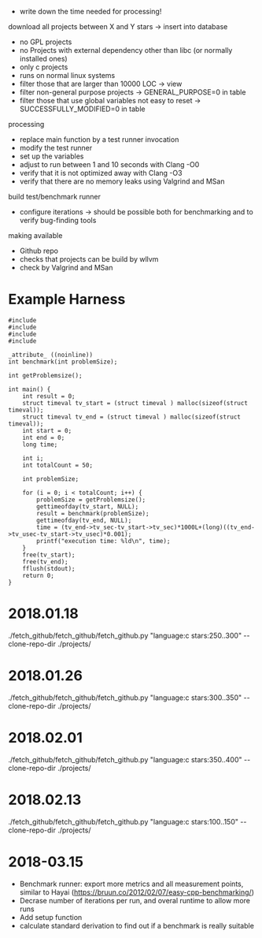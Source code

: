 * write down the time needed for processing!

download all projects between X and Y stars -> insert into database
* no GPL projects
* no Projects with external dependency other than libc (or normally installed ones)
* only c projects
* runs on normal linux systems
* filter those that are larger than 10000 LOC -> view
* filter non-general purpose projects -> GENERAL_PURPOSE=0 in table
* filter those that use global variables not easy to reset -> SUCCESSFULLY_MODIFIED=0 in table

processing
* replace main function by a test runner invocation
* modify the test runner
* set up the variables
* adjust to run between 1 and 10 seconds with Clang -O0
* verify that it is not optimized away with Clang -O3
* verify that there are no memory leaks using Valgrind and MSan

build test/benchmark runner
* configure iterations -> should be possible both for benchmarking and to verify bug-finding tools

making available
* Github repo
* checks that projects can be build by wllvm
* check by Valgrind and MSan

# Example Harness 

```
#include 
#include 
#include 
#include 

_attribute_ ((noinline))
int benchmark(int problemSize);

int getProblemsize();

int main() {
	int result = 0;
	struct timeval tv_start = (struct timeval ) malloc(sizeof(struct timeval));
	struct timeval tv_end = (struct timeval ) malloc(sizeof(struct timeval));
	int start = 0;
	int end = 0;
	long time;
	
	int i;
	int totalCount = 50;

	int problemSize;
	
	for (i = 0; i < totalCount; i++) {
		problemSize = getProblemsize();
		gettimeofday(tv_start, NULL);
		result = benchmark(problemSize);
		gettimeofday(tv_end, NULL);
		time = (tv_end->tv_sec-tv_start->tv_sec)*1000L+(long)((tv_end->tv_usec-tv_start->tv_usec)*0.001);
		printf("execution time: %ld\n", time);
	}
	free(tv_start);
	free(tv_end);
	fflush(stdout);
	return 0;
}
```

# 2018.01.18
./fetch_github/fetch_github/fetch_github.py "language:c stars:250..300" --clone-repo-dir ./projects/

# 2018.01.26
./fetch_github/fetch_github/fetch_github.py "language:c stars:300..350" --clone-repo-dir ./projects/

# 2018.02.01
./fetch_github/fetch_github/fetch_github.py "language:c stars:350..400" --clone-repo-dir ./projects/

# 2018.02.13
./fetch_github/fetch_github/fetch_github.py "language:c stars:100..150" --clone-repo-dir ./projects/

# 2018-03.15

* Benchmark runner: export more metrics and all measurement points, similar to Hayai (https://bruun.co/2012/02/07/easy-cpp-benchmarking/)
* Decrase number of iterations per run, and overal runtime to allow more runs
* Add setup function
* calculate standard derivation to find out if a benchmark is really suitable

